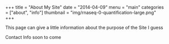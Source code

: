 +++
title = "About My Site"
date = "2014-04-09"
menu = "main"
categories = ["about", "info"]
thumbnail = "img/rnaseq-0-quantification-large.png"
+++

This page can give a little information about the purpose of the Site I guess








Contact Info soon to come
